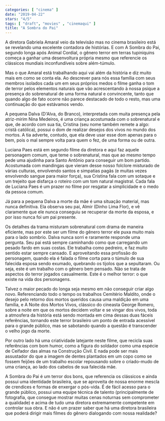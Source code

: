 ```yaml
---
categories: [ "cinema" ]
date: "2019-04-22"
stars: "4/5"
tags: [ "draft", "movies" , "cinemaqui" ]
title: "A Sombra do Pai"
---
```

A diretora Gabriela Amaral veio da televisão mas no cinema brasileiro
está se revelando uma excelente contadora de histórias. E com A
Sombra do Pai, segundo longa após Animal Cordial, o gênero terror em
terras tupiniquins começa a ganhar uma desenvoltura própria mesmo que
referencie os clássicos mundiais inconfundíveis sobre além-túmulo.

Mas o que Amaral está trabalhando aqui vai além da história e diz
muito mais em como se conta ela. Ao descrever para nós essa família
com seus membros isolados cada um em seus próprios medos o filme ganha
o tom de terror pelos elementos naturais que vão acrescentando à nossa
psique a presença do sobrenatural de uma forma natural e convincente,
tanto que quando algo de fato ocorre não parece destacado de todo o
resto, mas uma continuação do que estávamos vendo.

A pequena Dalva (D'Alva, do Branco), interpretada com muita presença pela
atriz-mirim Nina Medeiros, é uma criança acostumada com o sobrenatural
e que, de acordo com sua tia, Cristina (seu nome também remete a algo:
cristã católica), possui o dom de realizar desejos dos vivos no mundo
dos mortos. A tia adverte, contudo, que ela deve usar esse dom apenas para
o bem, pois o mal sempre volta para quem o fez, de uma forma ou de outra.

Luciana Paes está em segundo filme da diretora e aqui faz aquele
personagem comum, que teme o sobrenatural, mas que ao mesmo tempo pede uma
ajudinha para Santo Antônio para conseguir um bom partido. Acostumada com
mandingas que vieram desse nosso folclore misturado de várias culturas,
envolvendo santos e simpatias pagãs (e muitas vezes envolvendo sangue
para maior força), sua Cristina fala com um sotaque e um trejeito que
disfarça o roteiro com um tom natural magistral. Cada fala de Luciana
Paes é um prazer no filme por resgatar a simplicidade e o medo da pessoa
comum.

Já para a pequena Dalva a morte da mãe é uma situação material,
mas nunca definitiva. Ela observa seu pai, Almir (Dinho Lima Flor), e
vê claramente que ele nunca conseguiu se recuperar da morte da esposa,
e por isso nunca foi um pai presente.

Os detalhes da trama misturam sobrenatural com drama de maneira eficiente,
mas por este ser um filme do gênero terror ele puxa muito mais para o
lado sombrio. Dalva nunca sorri e raramente responde uma pergunta. Seu
pai está sempre caminhando como que carregando um pesado fardo em suas
costas. Ele trabalha como pedreiro, e faz muito sentido estar sempre
cansado. E aproveitando essa profissão do personagem, quando ela
é falada o filme corta para o túmulo de sua falecida esposa sendo
exumado, quebrando os tijolos que a sepultaram. Ou seja, este é um
trabalho com o gênero bem pensado. Não se trata de aspectos do terror
jogados casualmente. Este é o melhor terror: o que existe na vida dos
personagens.

Talvez o maior pecado do longa seja mesmo em não conseguir criar
algo novo. Referenciando todo o tempo os trabalhos Cemitério Maldito,
onde o desejo pelo retorno dos mortos queridos causa uma maldição em
uma família, e A Noite dos Mortos Vivos, clássico do cineasta George
Romero, sobre a noite em que os mortos decidem voltar e se vingar dos
vivos, toda a atmosfera da história está sendo montada em cima dessas
duas fáceis referências, tornando este terror brasileiro um ponto de
entrada acessível para o grande público, mas se sabotando quando a
questão é transcender o velho jogo da morte.

Por outro lado há uma criatividade latejante neste filme, que recicla
suas referências com bom humor, como a figura do soldador como uma
espécie de Ceifador das almas na Construção Civil. E nada pode ser
mais assustador do que a imagem de dentes plantados em um copo como se
fossem feijões de um trabalho escolar repousando sobre o criado-mudo
de uma criança, ao lado dos cabelos de sua falecida mãe.

A Sombra do Pai é um terror dos bons, que referencia os clássicos e
ainda possui uma identidade brasileira, que se aproveita de nossa enorme
mescla de crendices e formas de enxergar o pós-vida. É de fácil
acesso para o grande público, possui uma equipe técnica de talento
(principalmente de fotografia, que consegue mostrar muitas cenas noturnas
sem comprometer a qualidade) e acima de tudo uma diretora extremamente
competente em controlar sua obra. E não é um prazer saber que há uma
diretora brasileira que poderá dirigir mais filmes do gênero dialogando
com nossa realidade?
